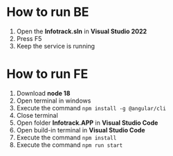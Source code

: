 # How to run BE
1. Open the **Infotrack.sln** in **Visual Studio 2022**
2. Press F5
3. Keep the service is running

# How to run FE
1. Download **node 18**
2. Open terminal in windows
3. Execute the command `npm install -g @angular/cli`
4. Close terminal
5. Open folder **Infotrack.APP** in **Visual Studio Code**
6. Open build-in terminal in **Visual Studio Code**
8. Execute the command `npm install`
9. Execute the command `npm run start`
